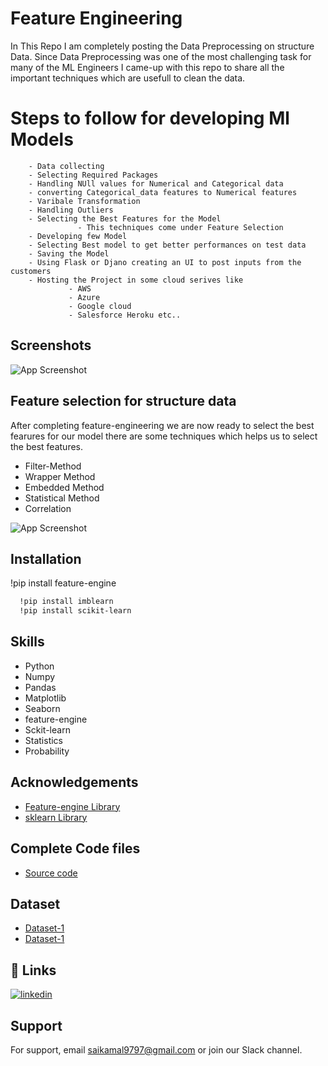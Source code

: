 
# Feature Engineering 

In This Repo I am completely posting the Data Preprocessing on structure Data.
Since Data Preprocessing was one of the most challenging task for many of the ML Engineers I came-up with this repo to share all the important techniques which are usefull to clean the data.

# Steps to follow for developing Ml Models 

        - Data collecting 
        - Selecting Required Packages 
        - Handling NUll values for Numerical and Categorical data 
        - converting Categorical_data features to Numerical features
        - Varibale Transformation 
        - Handling Outliers 
        - Selecting the Best Features for the Model
                   - This techniques come under Feature Selection                          
        - Developing few Model
        - Selecting Best model to get better performances on test data  
        - Saving the Model 
        - Using Flask or Djano creating an UI to post inputs from the customers 
        - Hosting the Project in some cloud serives like
                 - AWS
                 - Azure 
                 - Google cloud
                 - Salesforce Heroku etc..

 
        

## Screenshots

![App Screenshot](https://static.javatpoint.com/tutorial/machine-learning/images/feature-engineering-for-machine-learning2.png)


## Feature selection for structure data

After completing feature-engineering we are now ready to select the best fearures for our model 
there are some techniques which helps us to select the best features.

- Filter-Method
- Wrapper Method
- Embedded Method
- Statistical Method
- Correlation 


![App Screenshot](https://i0.wp.com/neptune.ai/wp-content/uploads/2022/10/feature-selection-methods-1.png?resize=767%2C452&ssl=1)

## Installation

!pip install feature-engine

```bash
  !pip install imblearn 
  !pip install scikit-learn
```
    
## Skills 

- Python
- Numpy 
- Pandas 
- Matplotlib
- Seaborn 
- feature-engine
- Sckit-learn 
- Statistics 
- Probability 
## Acknowledgements

 - [Feature-engine Library](https://feature-engine.readthedocs.io/en/latest/#)
 - [sklearn Library](https://scikit-learn.org/stable/)
## Complete Code files 
- [Source code](https://github.com/saikamal3344/Feature-Engineering-/tree/main/Mine)
## Dataset

- [Dataset-1](https://github.com/saikamal3344/Feature-Engineering-/blob/main/Mine/house_price.csv)
- [Dataset-1](https://github.com/saikamal3344/Feature-Engineering-/blob/main/Mine/titanic.csv)
## 🔗 Links

[![linkedin](https://img.shields.io/badge/linkedin-0A66C2?style=for-the-badge&logo=linkedin&logoColor=white)](https://www.linkedin.com/in/sai-kamal-korlakunta-a81326163/)


## Support

For support, email saikamal9797@gmail.com or join our Slack channel.

